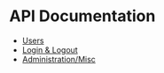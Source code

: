 # API Documentation

* [Users](users.md)
* [Login & Logout](login_logout.md)
* [Administration/Misc](admin.md)
